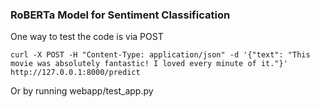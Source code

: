 ### RoBERTa Model for Sentiment Classification

One way to test the code is via POST

```
curl -X POST -H "Content-Type: application/json" -d '{"text": "This movie was absolutely fantastic! I loved every minute of it."}' http://127.0.0.1:8000/predict

```

Or by running webapp/test_app.py
